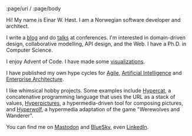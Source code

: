 :page/uri /
:page/body

Hi! My name is Einar W. Høst. I am a Norwegian software developer and architect.

I write a [blog](/blog/) and do [talks](https://einarwh.github.io/talks) at conferences. I'm interested in domain-driven design, collaborative modelling, API design, and the Web. I have a Ph.D. in Computer Science.

I enjoy Advent of Code. I have made some [visualizations](/aoc/).

I have published my own hype cycles for [Agile](/hypecycles/agile.html), [Artificial Intelligence](/hypecycles/ai.html) and [Enterprise Architecture](/hypecycles/ea.html).

I like whimsical hobby projects. Some examples include [Hypercat](https://hypercat.azurewebsites.net/), a concatenative programming language that uses the URL as a stack of values, [Hyperpictures](https://hyperpictures.azurewebsites.net/), a hypermedia-driven tool for composing pictures, and [Hyperwolf](https://hyperwolf.azurewebsites.net/), a hypermedia adaptation of the game "Werewolves and Wanderer".

You can find me on [Mastodon](https://mastodon.social/@einarwh) and [BlueSky](https://bsky.app/profile/einarwh.bsky.social), even [LinkedIn](https://www.linkedin.com/in/einarwh/).
